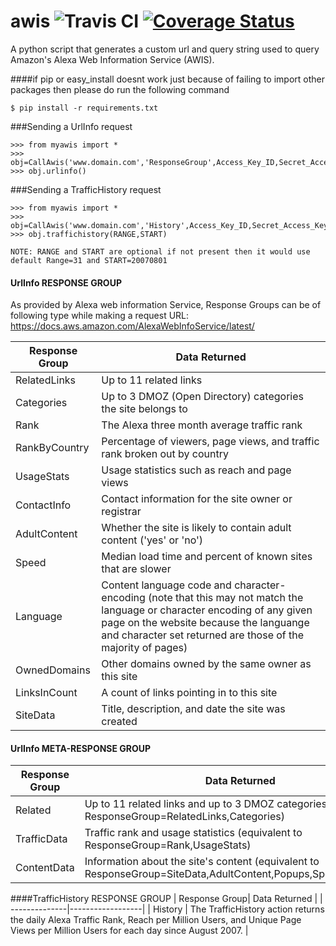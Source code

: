 # awis ![Travis CI](https://travis-ci.org/ashim888/awis.svg?branch=master) [![Coverage Status](https://coveralls.io/repos/github/ashim888/awis/badge.svg?branch=master)](https://coveralls.io/github/ashim888/awis?branch=master)




A python script that generates a custom url and query string used to query Amazon's Alexa Web Information Service (AWIS).


####if pip or easy_install doesnt work just because of failing to import other packages then please do run the following command

```
$ pip install -r requirements.txt
```

###Sending a UrlInfo request
```
>>> from myawis import *
>>> obj=CallAwis('www.domain.com','ResponseGroup',Access_Key_ID,Secret_Access_Key)
>>> obj.urlinfo()

```

###Sending a TrafficHistory request
```
>>> from myawis import *
>>> obj=CallAwis('www.domain.com','History',Access_Key_ID,Secret_Access_Key)
>>> obj.traffichistory(RANGE,START)

NOTE: RANGE and START are optional if not present then it would use default Range=31 and START=20070801
```
#### UrlInfo RESPONSE GROUP
As provided by Alexa web information Service, Response Groups can be of following type while making a request
URL: https://docs.aws.amazon.com/AlexaWebInfoService/latest/


| Response Group| Data Returned    | 
| --------------|------------------|
| RelatedLinks  | Up to 11 related links|
| Categories    | Up to 3 DMOZ (Open Directory) categories the site belongs to|
| Rank  		| The Alexa three month average traffic rank|
| RankByCountry | Percentage of viewers, page views, and traffic rank broken out by country|
| UsageStats  	| Usage statistics such as reach and page views|
| ContactInfo 	| Contact information for the site owner or registrar|
| AdultContent  | Whether the site is likely to contain adult content ('yes' or 'no')|
| Speed 		| Median load time and percent of known sites that are slower|
| Language  	| Content language code and character-encoding (note that this may not match the language or character encoding of any given page on the website because the languange and character set returned are those of the majority of pages) |
| OwnedDomains 	| Other domains owned by the same owner as this site|
| LinksInCount 	| A count of links pointing in to this site|
| SiteData 		| Title, description, and date the site was created|


#### UrlInfo META-RESPONSE GROUP

| Response Group| Data Returned    | 
| --------------|------------------|
| Related  		| Up to 11 related links and up to 3 DMOZ categories (equivalent to ResponseGroup=RelatedLinks,Categories)|
| TrafficData   | Traffic rank and usage statistics (equivalent to ResponseGroup=Rank,UsageStats)|
| ContentData  	| Information about the site's content (equivalent to ResponseGroup=SiteData,AdultContent,Popups,Speed,Language)|

####TrafficHistory RESPONSE GROUP
| Response Group| Data Returned    | 
| --------------|------------------|
| History  		| The TrafficHistory action returns the daily Alexa Traffic Rank, Reach per Million Users, and Unique Page Views per Million Users for each day since August 2007. |

